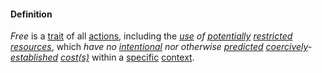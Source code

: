 #### Definition

*Free* is a [trait](https://github.com/gcassel/Modular-Organization-Terminology/blob/master/terms/trait.md) of all [actions](https://github.com/gcassel/Modular-Organization-Terminology/blob/master/terms/act.md), including the *[use](https://github.com/gcassel/Modular-Organization-Terminology/blob/master/terms/use.md) of [potentially](https://github.com/gcassel/Modular-Organization-Terminology/blob/master/terms/potential.md) [restricted](https://github.com/gcassel/Modular-Organization-Terminology/blob/master/terms/restrict.md) [resources](https://github.com/gcassel/Modular-Organization-Terminology/blob/master/terms/resource.md)*, which *have no [intentional](https://github.com/gcassel/Modular-Organization-Terminology/blob/master/terms/intend.md) nor otherwise [predicted](https://github.com/gcassel/Modular-Organization-Terminology/blob/master/terms/predict.md) [coercively](https://github.com/gcassel/Modular-Organization-Terminology/blob/master/terms/coerce.md)-[established](https://github.com/gcassel/Modular-Organization-Terminology/blob/master/terms/establish.md) [cost(s)](https://github.com/gcassel/Modular-Organization-Terminology/blob/master/terms/cost.md)* within a [specific](https://github.com/gcassel/Modular-Organization-Terminology/blob/master/terms/specific.md) [context](https://github.com/gcassel/Modular-Organization-Terminology/blob/master/terms/context.md).
